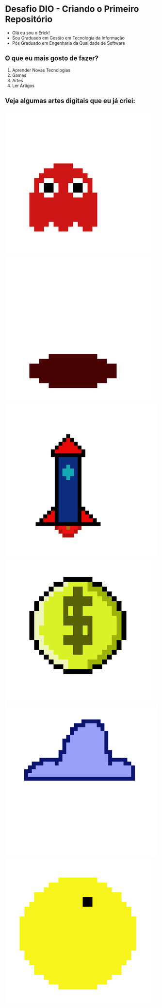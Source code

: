 # Desafio DIO - Criando o Primeiro Repositório

- Olá eu sou o Erick!
- Sou Graduado em Gestão em Tecnologia da Informação
- Pós Graduado em Engenharia da Qualidade de Software

## O que eu mais gosto de fazer?

1. Aprender Novas Tecnologias
2. Games
3. Artes
4. Ler Artigos

## Veja algumas artes digitais que eu já criei:

![alt text](Fantasma.gif)
![alt text](Flor.gif)
![alt text](Foguete.gif)
![alt text](Moeda.gif)
![alt text](Nuvem.gif)
![alt text](Pacman.gif)





